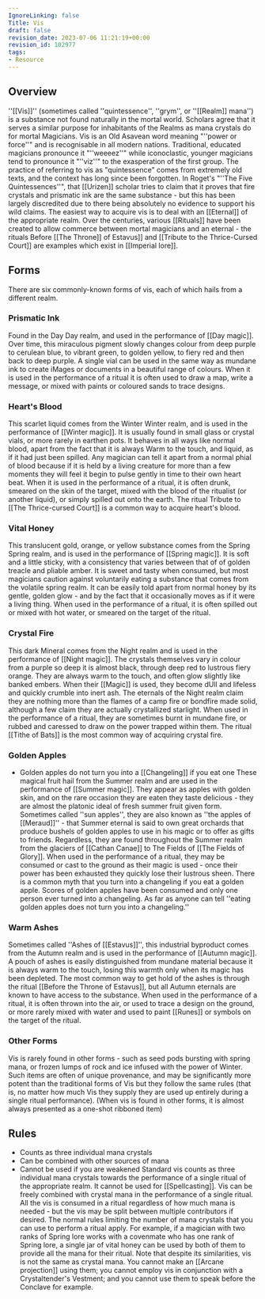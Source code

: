 ```yaml
---
IgnoreLinking: false
Title: Vis
draft: false
revision_date: 2023-07-06 11:21:19+00:00
revision_id: 102977
tags:
- Resource
---
```


## Overview
''[[Vis]]'' (sometimes called ''quintessence'', ''grym'', or ''[[Realm]] mana'') is a substance not found naturally in the mortal world. Scholars agree that it serves a similar purpose for inhabitants of the Realms as mana crystals do for mortal Magicians.
Vis is an Old Asavean word meaning "''power or force''" and is recognisable in all modern nations. Traditional, educated magicians pronounce it "''weeeez''" while iconoclastic, younger magicians tend to pronounce it "''viz''" to the exasperation of the first group.
The practice of referring to vis as "quintessence" comes from extremely old texts, and the context has long since been forgotten. In Roget's "''The Five Quintessences''", that [[Urizen]] scholar tries to claim that it proves that fire crystals and prismatic ink are the same substance - but this has been largely discredited due to there being absolutely no evidence to support his wild claims.
The easiest way to acquire vis is to deal with an [[Eternal]] of the appropriate realm. Over the centuries, various [[Rituals]] have been created to allow commerce between mortal magicians and an eternal - the rituals Before [[The Throne]] of Estavus]] and [[Tribute to the Thrice-Cursed Court]] are examples which exist in [[Imperial lore]].
## Forms
There are six commonly-known forms of vis, each of which hails from a different realm.
### Prismatic Ink
Found in the Day Day realm, and used in the performance of [[Day magic]]. Over time, this miraculous pigment slowly changes colour from deep purple to cerulean blue, to vibrant green, to golden yellow, to fiery red and then back to deep purple. A single vial can be used in the same way as mundane ink to create iMages or documents in a beautiful range of colours. When it is used in the performance of a ritual it is often used to draw a map, write a message, or mixed with paints or coloured sands to trace designs.
### Heart's Blood
This scarlet liquid comes from the Winter Winter realm, and is used in the performance of [[Winter magic]]. It is usually found in small glass or crystal vials, or more rarely in earthen pots. It behaves in all ways like normal blood, apart from the fact that it is always Warm to the touch, and liquid, as if it had just been spilled. Any magician can tell it apart from a normal phial of blood because if it is held by a living creature for more than a few moments they will feel it begin to pulse gently in time to their own heart beat. When it is used in the performance of a ritual, it is often drunk, smeared on the skin of the target, mixed with the blood of the ritualist (or another liquid), or simply spilled out onto the earth. The ritual Tribute to [[The Thrice-cursed Court]] is a common way to acquire heart's blood.
### Vital Honey
This translucent gold, orange, or yellow substance comes from the Spring Spring realm, and is used in the performance of [[Spring magic]]. It is soft and a little sticky, with a consistency that varies between that of of golden treacle and pliable amber. It is sweet and tasty when consumed, but most magicians caution against voluntarily eating a substance that comes from the volatile spring realm. It can be easily told apart from normal honey by its gentle, golden glow - and by the fact that it occasionally moves as if it were a living thing. When used in the performance of a ritual, it is often spilled out or mixed with hot water, or smeared on the target of the ritual.
### Crystal Fire
This dark Mineral comes from the Night realm and is used in the performance of [[Night magic]]. The crystals themselves vary in colour from a purple so deep it is almost black, through deep red to lustrous fiery orange. They are always warm to the touch, and often glow slightly like banked embers. When their [[Magic]] is used, they become dUll and lifeless and quickly crumble into inert ash. The eternals of the Night realm claim they are nothing more than the flames of a camp fire or bondfire made solid, although a few claim they are actually crystallized starlight. When used in the performance of a ritual, they are sometimes burnt in mundane fire, or rubbed and caressed to draw on the power trapped within them. The ritual [[Tithe of Bats]] is the most common way of acquiring crystal fire.
### Golden Apples
* Golden apples do not turn you into a [[Changeling]] if you eat one
These magical fruit hail from the Summer realm and are used in the performance of [[Summer magic]]. They appear as apples with golden skin, and on the rare occasion they are eaten they taste delicious - they are almost the platonic ideal of fresh summer fruit given form. Sometimes called ''sun apples'', they are also known as ''the apples of [[Meraud]]'' - that Summer eternal is said to own great orchards that produce bushels of golden apples to use in his magic or to offer as gifts to friends. Regardless, they are found throughout the Summer realm from the glaciers of [[Cathan Canae]] to The Fields of [[The Fields of Glory]]. When used in the performance of a ritual, they may be consumed or cast to the ground as their magic is used - once their power has been exhausted they quickly lose their lustrous sheen.
There is a common myth that you turn into a changeling if you eat a golden apple. Scores of golden apples have been consumed and only one person ever turned into a changeling. As far as anyone can tell ''eating golden apples does not turn you into a changeling.''
### Warm Ashes
Sometimes called ''Ashes of [[Estavus]]'', this industrial byproduct comes from the Autumn realm and is used in the performance of [[Autumn magic]]. A pouch of ashes is easily distinguished from mundane material because it is always warm to the touch, losing this warmth only when its magic has been depleted. The most common way to get hold of the ashes is through the ritual [[Before the Throne of Estavus]], but all Autumn eternals are known to have access to the substance. When used in the performance of a ritual, it is often thrown into the air, or used to trace a design on the ground, or more rarely mixed with water and used to paint [[Runes]] or symbols on the target of the ritual.
### Other Forms
Vis is rarely found in other forms - such as seed pods bursting with spring mana, or frozen lumps of rock and ice infused with the power of Winter. Such items are often of unique provenance, and may be significantly more potent than the traditional forms of Vis but they follow the same rules (that is, no matter how much Vis they supply they are used up entirely during a single ritual performance).
(When vis is found in other forms, it is almost always presented as a one-shot ribboned item)
## Rules
* Counts as three individual mana crystals
* Can be combined with other sources of mana
* Cannot be used if you are weakened
Standard vis counts as three individual mana crystals towards the performance of a single ritual of the appropriate realm. It cannot be used for [[Spellcasting]]. Vis can be freely combined with crystal mana in the performance of a single ritual. All the vis is consumed in a ritual regardless of how much mana is needed - but the vis may be split between multiple contributors if desired. The normal rules limiting the number of mana crystals that you can use to perform a ritual apply. For example, if a magician with two ranks of Spring lore works with a covenmate who has one rank of Spring lore, a single jar of vital honey can be used by both of them to provide all the mana for their ritual. 
Note that despite its similarities, vis is not the same as crystal mana. You cannot make an [[Arcane projection]] using them; you cannot employ vis in conjunction with a Crystaltender's Vestment; and you cannot use them to speak before the Conclave for example.